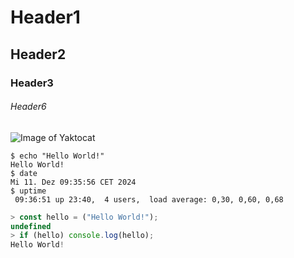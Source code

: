 # Header1

## Header2

### Header3

###### Header6

![Image of Yaktocat](https://octodex.github.com/images/yaktocat.png)

```
$ echo "Hello World!"
Hello World!
$ date
Mi 11. Dez 09:35:56 CET 2024
$ uptime
 09:36:51 up 23:40,  4 users,  load average: 0,30, 0,60, 0,68
```

``` javascript
> const hello = ("Hello World!");
undefined
> if (hello) console.log(hello);
Hello World!
```
